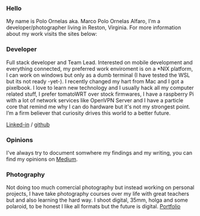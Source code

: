 ### Hello
My name is Polo Ornelas aka. Marco Polo Ornelas Alfaro, I'm a developer/photographer living in Reston, Virginia. For more information about my work visits the sites below: 

### Developer

Full stack developer and Team Lead. Interested on mobile development and everything connected, my preferred work enviroment is on a *NIX platform, I can work on windows but only as a dumb terminal (I have tested the WSL but its not ready -yet-). I recently changed my hart from Mac and I got a pixelbook.
I love to learn new technology and I usually hack all my computer related stuff, I prefer tomatoWRT over stock firmwares, I have a raspberry Pi with a lot of network services like OpenVPN Server and I have a particle core that remind me why I can do hardware but it's not my strongest point. I’m a firm believer that curiosity drives this world to a better future.

[Linked-in](http://www.linkedin.com/in/poloornelas) / 
[github](https://github.com/polographer)

### Opinions
I've always try to document somwhere my findings and my writing, you can find my opinions on 
[Medium](https://medium.com/@polographer).

### Photography
Not doing too much comercial photography but instead working on personal projects, I have take photography courses over my life with great teachers but and also learning the hard way. I shoot digital, 35mm, holga and some polaroid, to be honest I like all formats but the future is digital.
[Portfolio](http://photo.poloornelas.mx)

